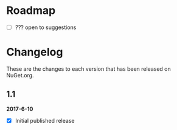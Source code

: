# Roadmap
- [ ] ??? open to suggestions


# Changelog

These are the changes to each version that has been released
on NuGet.org.

## 1.1

**2017-6-10**

- [x] Initial published release



 
 